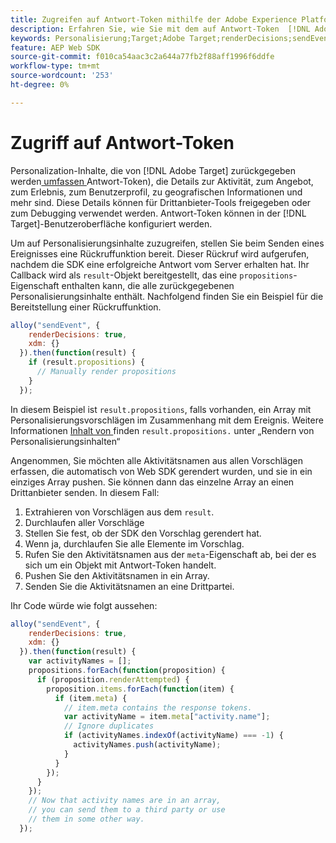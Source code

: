 ```yaml
---
title: Zugreifen auf Antwort-Token mithilfe der Adobe Experience Platform Web SDK
description: Erfahren Sie, wie Sie mit dem auf Antwort-Token  [!DNL Adobe Experience Platform Web SDK].
keywords: Personalisierung;Target;Adobe Target;renderDecisions;sendEvent;Entscheidungsumfänge;result.decisions,Response Token;
feature: AEP Web SDK
source-git-commit: f010ca54aac3c2a644a77fb2f88aff1996f6ddfe
workflow-type: tm+mt
source-wordcount: '253'
ht-degree: 0%

---
```


# Zugriff auf Antwort-Token

Personalization-Inhalte, die von [!DNL Adobe Target] zurückgegeben werden[ umfassen ](https://experienceleague.adobe.com/docs/target/using/administer/response-tokens.html)Antwort-Token), die Details zur Aktivität, zum Angebot, zum Erlebnis, zum Benutzerprofil, zu geografischen Informationen und mehr sind. Diese Details können für Drittanbieter-Tools freigegeben oder zum Debugging verwendet werden. Antwort-Token können in der [!DNL Target]-Benutzeroberfläche konfiguriert werden.

Um auf Personalisierungsinhalte zuzugreifen, stellen Sie beim Senden eines Ereignisses eine Rückruffunktion bereit. Dieser Rückruf wird aufgerufen, nachdem die SDK eine erfolgreiche Antwort vom Server erhalten hat. Ihr Callback wird als `result`-Objekt bereitgestellt, das eine `propositions`-Eigenschaft enthalten kann, die alle zurückgegebenen Personalisierungsinhalte enthält. Nachfolgend finden Sie ein Beispiel für die Bereitstellung einer Rückruffunktion.

```javascript
alloy("sendEvent", {
    renderDecisions: true,
    xdm: {}
  }).then(function(result) {
    if (result.propositions) {
      // Manually render propositions
    }
  });
```

In diesem Beispiel ist `result.propositions`, falls vorhanden, ein Array mit Personalisierungsvorschlägen im Zusammenhang mit dem Ereignis. Weitere Informationen [ Inhalt von ](https://experienceleague.adobe.com/en/docs/experience-platform/web-sdk/personalization/rendering-personalization-content) finden `result.propositions.` unter „Rendern von Personalisierungsinhalten“

Angenommen, Sie möchten alle Aktivitätsnamen aus allen Vorschlägen erfassen, die automatisch von Web SDK gerendert wurden, und sie in ein einziges Array pushen. Sie können dann das einzelne Array an einen Drittanbieter senden. In diesem Fall:

1. Extrahieren von Vorschlägen aus dem `result`.
1. Durchlaufen aller Vorschläge
1. Stellen Sie fest, ob der SDK den Vorschlag gerendert hat.
1. Wenn ja, durchlaufen Sie alle Elemente im Vorschlag.
1. Rufen Sie den Aktivitätsnamen aus der `meta`-Eigenschaft ab, bei der es sich um ein Objekt mit Antwort-Token handelt.
1. Pushen Sie den Aktivitätsnamen in ein Array.
1. Senden Sie die Aktivitätsnamen an eine Drittpartei.

Ihr Code würde wie folgt aussehen:

```javascript
alloy("sendEvent", {
    renderDecisions: true,
    xdm: {}
  }).then(function(result) {
    var activityNames = [];
    propositions.forEach(function(proposition) {
      if (proposition.renderAttempted) {
        proposition.items.forEach(function(item) {
          if (item.meta) {
            // item.meta contains the response tokens.
            var activityName = item.meta["activity.name"];
            // Ignore duplicates
            if (activityNames.indexOf(activityName) === -1) {
              activityNames.push(activityName);
            }
          }
        });
      }
    });
    // Now that activity names are in an array,
    // you can send them to a third party or use
    // them in some other way.
  });
```

